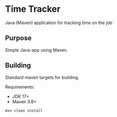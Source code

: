 # Time Tracker

Java (Maven) application for tracking time on the job

## Purpose

Simple Java-app using Maven.


## Building

Standard maven targets for building.

Requirements:

* JDK 17+
* Maven 3.8+

```bash
mvn clean install
```

